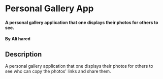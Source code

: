 # Personal Gallery App
#### A personal gallery application that one displays their photos for others to see.
#### By **Ali hared**
## Description
A personal gallery application that one displays their photos for others to see who can copy the photos' links and share them.

